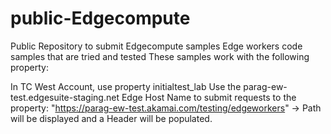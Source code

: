 # public-Edgecompute
Public Repository to submit Edgecompute samples 
Edge workers code samples that are tried and tested These samples work with the following property:

In TC West Account, use property initialtest_lab
Use the parag-ew-test.edgesuite-staging.net Edge Host Name to submit requests to the property:
"https://parag-ew-test.akamai.com/testing/edgeworkers" -> Path will be displayed and a Header will be populated.
